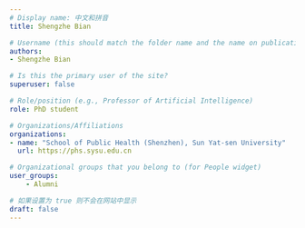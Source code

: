 ```yaml
---
# Display name: 中文和拼音
title: Shengzhe Bian

# Username (this should match the folder name and the name on publications)
authors:
- Shengzhe Bian

# Is this the primary user of the site?
superuser: false

# Role/position (e.g., Professor of Artificial Intelligence)
role: PhD student

# Organizations/Affiliations
organizations:
- name: "School of Public Health (Shenzhen), Sun Yat-sen University" 
  url: https://phs.sysu.edu.cn

# Organizational groups that you belong to (for People widget)
user_groups:
    - Alumni

# 如果设置为 true 则不会在网站中显示
draft: false
---
```





